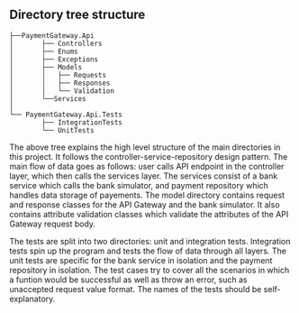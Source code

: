 ## Directory tree structure
```
├──PaymentGateway.Api
│       ├── Controllers
│       ├── Enums
│       ├── Exceptions
│       ├── Models
│       │   ├── Requests
│       │   ├── Responses
│       │   └── Validation
│       └──Services
│  
└── PaymentGateway.Api.Tests
        ├── IntegrationTests
        └── UnitTests
```

The above tree explains the high level structure of the main directories in this project. It follows the controller-service-repository design pattern.
The main flow of data goes as follows: user calls API endpoint in the controller layer, which then calls the services layer. The services consist of a bank service which calls the bank simulator, and payment repository which handles data storage of payements.
The model directory contains request and response classes for the API Gateway and the bank simulator. It also contains attribute validation classes which validate the attributes of the API Gateway request body.

The tests are split into two directories: unit and integration tests. Integration tests spin up the program and tests the flow of data through all layers. The unit tests are specific for the bank service in isolation and the payment repository in isolation. The test cases try to cover all the scenarios in which a funtion would be successful as well as throw an error, such as unaccepted request value format. The names of the tests should be self-explanatory.
